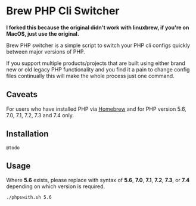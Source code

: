 Brew PHP Cli Switcher
=====================

**I forked this because the original didn't work with linuxbrew, if you're on MacOS, just use the original.**

Brew PHP switcher is a simple script to switch your PHP cli configs quickly between major versions of PHP.

If you support multiple products/projects that are built using either brand new or old legacy PHP functionality and you find it a pain to change config files continually this will make the whole process just one command.

Caveats
-------

For users who have installed PHP via [Homebrew](https://brew.sh/) and for PHP version 5.6, 7.0, 7.1, 7.2, 7.3 and 7.4 only.

Installation
--------------

`@todo`

Usage
-----

Where **5.6** exists, please replace with syntax of **5.6**, **7.0**, **7.1**, **7.2**, **7.3**, or **7.4** depending on which version is required.

```sh
./phpswith.sh 5.6
```

